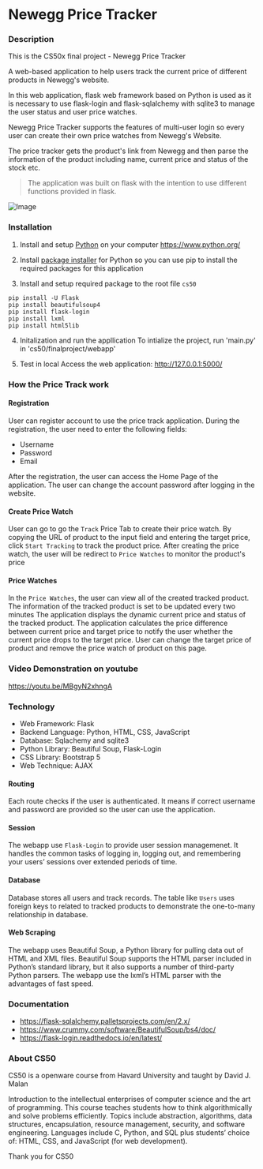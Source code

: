 # Newegg Price Tracker
### Description
This is the CS50x final project - Newegg Price Tracker

A web-based application to help users track the current price of different products in Newegg's website.

In this web application, flask web framework based on Python is used as it is necessary to use flask-login and flask-sqlalchemy with sqlite3 to manage the user status and user price watches.

Newegg Price Tracker supports the features of multi-user login so every user can create their own price watches from Newegg's Website.

The price tracker gets the product's link from Newegg and then parse the information of the product including name, current price and status of the stock etc.


> The application was built on flask with the intention to use different functions provided in flask.

![Image](https://img.youtube.com/vi/MBgyN2xhngA/maxresdefault.jpg)

### Installation
1. Install and setup [Python](https://www.python.org/) on your computer
https://www.python.org/

2. Install [package installer](https://pypi.org/project/pip/) for Python so you can use pip to install the required packages for this application

3. Install and setup required package to the root file `cs50`
```
pip install -U Flask
pip install beautifulsoup4
pip install flask-login
pip install lxml
pip install html5lib
```

4. Initalization and run the appllication
To intialize the project, run 'main.py' in 'cs50/finalproject/webapp'

5. Test in local
Access the web application: http://127.0.0.1:5000/

### How the Price Track work
#### Registration
User can register account to use the price track application. During the registration, the user need to enter the following fields:
- Username
- Password
- Email

After the registration, the user can access the Home Page of the application.
The user can change the account password after logging in the website.

#### Create Price Watch
User can go to go the `Track` Price Tab to create their price watch.
By copying the URL of product to the input field and entering the target price, click `Start Tracking` to track the product price.
After creating the price watch, the user will be redirect to `Price Watches` to monitor the product's price

#### Price Watches
In the `Price Watches`, the user can view all of the created tracked product.
The information of the tracked product is set to be updated every two minutes
The application displays the dynamic current price and status of the tracked product.
The application calculates the price difference between current price and target price to notify the user whether the current price drops to the target price.
User can change the target price of product and remove the price watch of product on this page.

### Video Demonstration on youtube
https://youtu.be/MBgyN2xhngA

### Technology
- Web Framework: Flask
- Backend Language: Python, HTML, CSS, JavaScript
- Database: Sqlachemy and sqlite3
- Python Library: Beautiful Soup, Flask-Login
- CSS Library: Bootstrap 5
- Web Technique: AJAX

#### Routing
Each route checks if the user is authenticated. It means if correct username and password are provided so the user can use the application.

#### Session
The webapp use `Flask-Login` to provide user session managemenet. It handles the common tasks of logging in, logging out, and remembering your users’ sessions over extended periods of time.

#### Database
Database stores all users and track records. The table like `Users` uses foreign keys to related to tracked products to demonstrate the one-to-many relationship in database.

#### Web Scraping
The webapp uses Beautiful Soup, a Python library for pulling data out of HTML and XML files.
Beautiful Soup supports the HTML parser included in Python’s standard library, but it also supports a number of third-party Python parsers.
The webapp use the lxml’s HTML parser with the advantages of fast speed.

### Documentation
- https://flask-sqlalchemy.palletsprojects.com/en/2.x/
- https://www.crummy.com/software/BeautifulSoup/bs4/doc/
- https://flask-login.readthedocs.io/en/latest/

### About CS50
CS50 is a openware course from Havard University and taught by David J. Malan

Introduction to the intellectual enterprises of computer science and the art of programming. This course teaches students how to think algorithmically and solve problems efficiently. Topics include abstraction, algorithms, data structures, encapsulation, resource management, security, and software engineering. Languages include C, Python, and SQL plus students’ choice of: HTML, CSS, and JavaScript (for web development).

Thank you for CS50

